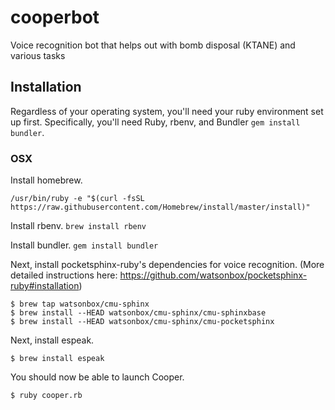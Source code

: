 # cooperbot
Voice recognition bot that helps out with bomb disposal (KTANE) and various tasks

## Installation

Regardless of your operating system, you'll need your ruby environment set up first. Specifically, you'll need Ruby, rbenv, and Bundler ```gem install bundler```.

### OSX
Install homebrew.
```
/usr/bin/ruby -e "$(curl -fsSL https://raw.githubusercontent.com/Homebrew/install/master/install)"
```

Install rbenv. ```brew install rbenv```

Install bundler. ```gem install bundler```

Next, install pocketsphinx-ruby's dependencies for voice recognition. (More detailed instructions here: https://github.com/watsonbox/pocketsphinx-ruby#installation)
```
$ brew tap watsonbox/cmu-sphinx
$ brew install --HEAD watsonbox/cmu-sphinx/cmu-sphinxbase
$ brew install --HEAD watsonbox/cmu-sphinx/cmu-pocketsphinx
```

Next, install espeak.
```
$ brew install espeak
```

You should now be able to launch Cooper.
```
$ ruby cooper.rb
```
